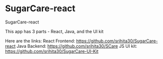 # SugarCare-react
SugarCare-react

This app has 3 parts - React, Java, and the UI kit

Here are the links:
React Frontend: https://github.com/srihita30/SugarCare-react
Java Backend: https://github.com/srihita30/SCare
JS UI kit: https://github.com/srihita30/SugarCare-UI-Kit



